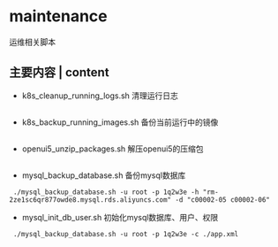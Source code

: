 # maintenance
运维相关脚本

## 主要内容 | content
* k8s_cleanup_running_logs.sh  清理运行日志
~~~
~~~
* k8s_backup_running_images.sh  备份当前运行中的镜像
~~~
~~~
* openui5_unzip_packages.sh  解压openui5的压缩包
~~~
~~~
* mysql_backup_database.sh  备份mysql数据库
~~~
 ./mysql_backup_database.sh -u root -p 1q2w3e -h "rm-2ze1sc6qr877owde8.mysql.rds.aliyuncs.com" -d "c00002-05 c00002-06"
~~~
* mysql_init_db_user.sh  初始化mysql数据库、用户、权限
~~~
 ./mysql_backup_database.sh -u root -p 1q2w3e -c ./app.xml
~~~
